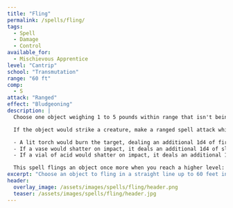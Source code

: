 ```yaml
---
title: "Fling"
permalink: /spells/fling/
tags:
  - Spell
  - Damage
  - Control
available_for:
  - Mischievous Apprentice
level: "Cantrip"
school: "Transmutation"
range: "60 ft"
comp:
  - S
attack: "Ranged"
effect: "Bludgeoning"
description: |
  Choose one object weighing 1 to 5 pounds within range that isn't being worn or carried. The object flies in a straight line up to 60 feet in a direction you choose before falling to the ground, stopping early if it impacts against a solid surface. You may send it towards one of your free hands and catch it.

  If the object would strike a creature, make a ranged spell attack which originates from the object's position, not yours. On a hit, the object strikes the target and stops moving. When the object strikes something, the object and what it strikes each take 1d8 of bludgeoning damage. Depending on its properties, the object may deal an additional 1d4 of the appropriate damage type. For example:

  - A lit torch would burn the target, dealing an additional 1d4 of fire damage.
  - If a vase would shatter on impact, it deals an additional 1d4 of slashing damage.
  - If a vial of acid would shatter on impact, it deals an additional 1d4 of acid damage.

  This spell flings an object once more when you reach a higher level: two flings at 5th level, three flings at 11th level, and four flings at 17th level. You can direct each fling at the same target or at different ones, and you may fling the same object more than once. If you attempt to strike enemies multiple times, make a separate roll for each attack.
excerpt: "Choose an object to fling in a straight line up to 60 feet in a direction you choose."
header:
  overlay_image: /assets/images/spells/fling/header.png
  teaser: /assets/images/spells/fling/header.jpg
---
```

